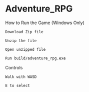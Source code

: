 # Adventure_RPG

How to Run the Game (Windows Only)
  
    Download Zip file
  
    Unzip the file
    
    Open unzipped file
  
    Run build/adventure_rpg.exe


Controls

    Walk with WASD
    
    E to select
    
    
